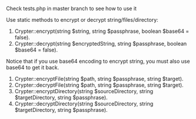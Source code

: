 
Check tests.php in master branch to see how to use it

Use static methods to encrypt or decrypt string/files/directory:
1. Crypter::encrypt(string $string, string $passphrase, boolean $base64 = false).
2. Crypter::decrypt(string $encryptedString, string $passphrase, boolean $base64 = false).

Notice that if you use base64 encoding to encrypt string, you must also use base64 to get it back.

1. Crypter::encryptFile(string $path, string $passphrase, string $target).
2. Crypter::decryptFile(string $path, string $passphrase, string $target).
3. Crypter::encryptDirectory(string $sourceDirectory, string $targetDirectory, string $passphrase).
4. Crypter::decryptDirectory(string $sourceDirectory, string $targetDirectory, string $passphrase).





